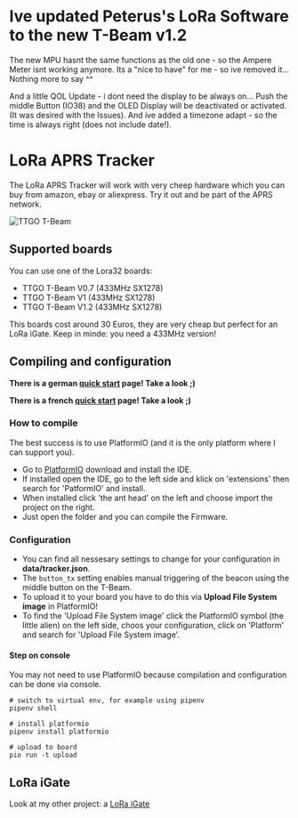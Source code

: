 # Ive updated Peterus's LoRa Software to the new T-Beam v1.2

The new MPU hasnt the same functions as the old one - so the Ampere Meter isnt working anymore. Its a "nice to have" for me - so ive removed it...
Nothing more to say ^^

And a little QOL Update - i dont need the display to be always on... Push the middle Button (IO38) and the OLED Display will be deactivated or activated. (It was desired with the Issues). And ive added a timezone adapt - so the time is always right (does not include date!).


# LoRa APRS Tracker

The LoRa APRS Tracker will work with very cheep hardware which you can buy from amazon, ebay or aliexpress.
Try it out and be part of the APRS network.

![TTGO T-Beam](pics/Tracker.png)

## Supported boards

You can use one of the Lora32 boards:

* TTGO T-Beam V0.7 (433MHz SX1278)
* TTGO T-Beam V1 (433MHz SX1278)
* TTGO T-Beam V1.2 (433MHz SX1278)

This boards cost around 30 Euros, they are very cheap but perfect for an LoRa iGate.
Keep in minde: you need a 433MHz version!

## Compiling and configuration

**There is a german [quick start](https://www.lora-aprs.info/docs/LoRa_APRS_iGate/quick-start-guide/) page! Take a look ;)**

**There is a french [quick start](http://www.f5kmy.fr/spip.php?article509) page! Take a look ;)**

### How to compile

The best success is to use PlatformIO (and it is the only platform where I can support you). 

* Go to [PlatformIO](https://platformio.org/) download and install the IDE. 
* If installed open the IDE, go to the left side and klick on 'extensions' then search for 'PatformIO' and install.
* When installed click 'the ant head' on the left and choose import the project on the right.
* Just open the folder and you can compile the Firmware.


### Configuration

* You can find all nessesary settings to change for your configuration in **data/tracker.json**.
* The `button_tx` setting enables manual triggering of the beacon using the middle button on the T-Beam.
* To upload it to your board you have to do this via **Upload File System image** in PlatformIO!
* To find the 'Upload File System image' click the PlatformIO symbol (the little alien) on the left side, choos your configuration, click on 'Platform' and search for 'Upload File System image'.


#### Step on console

You may not need to use PlatformIO because compilation and configuration can be done via console.

```
# switch to virtual env, for example using pipenv
pipenv shell

# install platformio
pipenv install platformio

# upload to board
pio run -t upload
```


## LoRa iGate

Look at my other project: a [LoRa iGate](https://github.com/peterus/LoRa_APRS_iGate)
